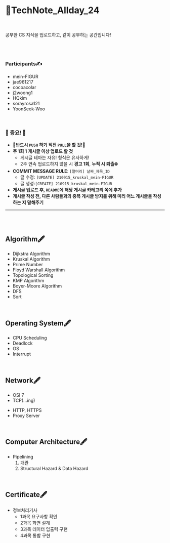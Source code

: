 # 📌TechNote_Allday_24

<br>

공부한 CS 지식을 업로드하고, 같이 공부하는 공간입니다!



<br><br>



### Participants✍

- mein-FIGUR
- jae961217
- cocoacolar
- j2woong1
- HQkim
- sorayrosa121
- YoonSeok-Woo



<br>



### 📍 중요! 📍

- **📌반드시 `PUSH` 하기 직전 `PULL`을 할 것!📌**
- **주 1회 1 게시글 이상 업로드 할 것**
  - 게시글 테마는 자유! 형식은 유사하게!
  - 2주 연속 업로드하지 않을 시 **경고 1회**, **누적 시 퇴출**⛔
- **COMMIT MESSAGE RULE**: `[말머리] 날짜_제목_ID`
  - 글 수정: `[UPDATE] 210915_kruskal_mein-FIGUR`
  - 글 생성:`[CREATE] 210915_kruskal_mein-FIGUR`
- **게시글 업로드 후, `README`에 해당 게시글 카테고리 쪽에 추가**
- **게시글 작성 전, 다른 사람들과의 중복 게시글 방지를 위해 미리 어느 게시글을 작성하는 지 말해주기**



--------------------------



<br><br>



## Algorithm🖋

- Dijkstra Algorithm
- Kruskal Algorithm
- Prime Number
- Floyd Warshall Algorithm
- Topological Sorting
- KMP Algorithm
- Boyer-Moore Algorithm
- DFS
- Sort



<br>

## Operating System🖋

* CPU Scheduling
* Deadlock
* OS
* Interrupt



<br>

## Network🖋

* OSI 7
* TCP(...ing)

- HTTP, HTTPS
- Proxy Server

<br>

## Computer Architecture🖋

- Pipelining
  1. 개관
  2. Structural Hazard & Data Hazard





<br>

## Certificate🖋

- 정보처리기사
  - 1과목 요구사항 확인
  - 2과목 화면 설계
  - 3과목 데이터 입출력 구현
  - 4과목 통합 구현
  
  
